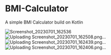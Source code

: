 # BMI-Calculator
A simple BMI Calculator build on Kotlin

![Screenshot_20230701_162536](https://github.com/Zehr0/BMI-Calculator/assets/38166362/938a572f-5017-4440-a44d-440a5fbfe075)
![Uploading Screenshot_20230701_162508.png…]()
![Uploading Screenshot_20230701_162439.png…]()
![Uploading Screenshot_20230701_162406.png…]()
